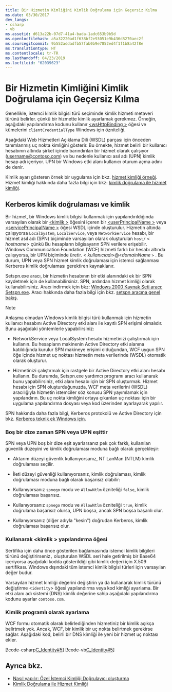 ```yaml
---
title: Bir Hizmetin Kimliğini Kimlik Doğrulama için Geçersiz Kılma
ms.date: 03/30/2017
dev_langs:
- csharp
- vb
ms.assetid: d613a22b-07d7-41a4-bada-1adc653b9b5d
ms.openlocfilehash: a5a32220ad1f638bf2e93051e9b436d8270aec2f
ms.sourcegitcommit: 9b552addadfb57fab0b9e7852ed4f1f1b8a42f8e
ms.translationtype: HT
ms.contentlocale: tr-TR
ms.lasthandoff: 04/23/2019
ms.locfileid: "62039623"
---
```

# <a name="overriding-the-identity-of-a-service-for-authentication"></a>Bir Hizmetin Kimliğini Kimlik Doğrulama için Geçersiz Kılma
Genellikle, istemci kimlik bilgisi türü seçiminde kimlik hizmeti metaveri türünü belirler. çünkü bir hizmette kimlik ayarlamak gerekmez. Örneğin, aşağıdaki yapılandırma kodunu kullanır [ \<wsHttpBinding >](../../../../docs/framework/configure-apps/file-schema/wcf/wshttpbinding.md) öğesi ve kümelerini `clientCredentialType` Windows için özniteliği.  

 Aşağıdaki Web Hizmetleri Açıklama Dili (WSDL) parçası için önceden tanımlanmış uç nokta kimliğini gösterir. Bu örnekte, hizmet belirli bir kullanıcı hesabının altında şirket içinde barındırılan bir hizmet olarak çalışıyor (username@contoso.com) ve bu nedenle kullanıcı asıl adı (UPN) kimlik hesap adı içeriyor. UPN bir Windows etki alanı kullanıcı oturum açma adını de denir.  

 Kimlik ayarı gösteren örnek bir uygulama için bkz. [hizmet kimliği örneği](../../../../docs/framework/wcf/samples/service-identity-sample.md). Hizmet kimliği hakkında daha fazla bilgi için bkz: [kimlik doğrulama ile hizmet kimliği](../../../../docs/framework/wcf/feature-details/service-identity-and-authentication.md).  
  
## <a name="kerberos-authentication-and-identity"></a>Kerberos kimlik doğrulaması ve kimlik  
 Bir hizmet, bir Windows kimlik bilgisi kullanmak için yapılandırıldığında varsayılan olarak bir [ \<kimlik >](../../../../docs/framework/configure-apps/file-schema/wcf/identity.md) öğesini içeren bir [ \<userPrincipalName >](../../../../docs/framework/configure-apps/file-schema/wcf/userprincipalname.md) veya [ \<servicePrincipalName >](../../../../docs/framework/configure-apps/file-schema/wcf/serviceprincipalname.md) öğesi WSDL içinde oluşturulur. Hizmetin altında çalışıyorsa `LocalSystem`, `LocalService`, veya `NetworkService` hesabı, bir hizmet asıl adı (SPN) biçiminde varsayılan olarak oluşturulan `host/` \< *hostname*> çünkü Bu hesapların bilgisayarın SPN verilere erişebilir. Windows Communication Foundation (WCF) hizmeti farklı bir hesabı altında çalışıyorsa, bir UPN biçiminde üretir. \< *kullanıcıadı*>@<*domainName* `>` . Bu durum, UPN veya SPN hizmet kimlik doğrulaması için istemci sağlanması Kerberos kimlik doğrulaması gerektiren kaynaklanır.  
  
 Setspn.exe aracı, bir hizmetin hesabının bir etki alanındaki ek bir SPN kaydetmek için de kullanabilirsiniz. SPN, ardından hizmet kimliği olarak kullanabilirsiniz. Aracı indirmek için bkz: [Windows 2000 Kaynak Seti aracı: Setspn.exe](https://go.microsoft.com/fwlink/?LinkId=91752). Aracı hakkında daha fazla bilgi için bkz. [setspn aracına genel bakış](https://go.microsoft.com/fwlink/?LinkId=61374).  
  
> [!NOTE]
>  Anlaşma olmadan Windows kimlik bilgisi türü kullanmak için hizmetin kullanıcı hesabını Active Directory etki alanı ile kayıtlı SPN erişimi olmalıdır. Bunu aşağıdaki yöntemlerle yapabilirsiniz:  
  
- NetworkService veya LocalSystem hesabı hizmetinizi çalıştırmak için kullanın. Bu hesapların makinenin Active Directory etki alanına katıldığında kurulur SPN makineye erişimi olduğundan, WCF uygun SPN öğe içinde hizmet uç noktası hizmetin meta verilerinde (WSDL) otomatik olarak oluşturur.  
  
- Hizmetinizi çalıştırmak için rastgele bir Active Directory etki alanı hesabı kullanın. Bu durumda, Setspn.exe yardımcı programı aracı kullanarak bunu yapabilirsiniz, etki alanı hesabı için bir SPN oluşturmak. Hizmet hesabı için SPN oluşturduğunuzda, WCF meta verilerini (WSDL) aracılığıyla hizmetin istemciler söz konusu SPN yayımlamak için yapılandırın. Bu uç nokta kimliğini ortaya çıkarılan uç noktası için bir uygulama yapılandırma dosyası veya kod üzerinden ayarlayarak yapılır.  
  
 SPN hakkında daha fazla bilgi, Kerberos protokolü ve Active Directory için bkz. [Kerberos teknik ek Windows için](https://go.microsoft.com/fwlink/?LinkId=88330).  
  
### <a name="when-spn-or-upn-equals-the-empty-string"></a>Boş bir dize zaman SPN veya UPN eşittir  
 SPN veya UPN boş bir dize eşit ayarlarsanız pek çok farklı, kullanılan güvenlik düzeyini ve kimlik doğrulaması moduna bağlı olarak gerçekleşir:  
  
- Aktarım düzeyi güvenlik kullanıyorsanız, NT LanMan (NTLM) kimlik doğrulaması seçilir.  
  
- İleti düzeyi güvenliği kullanıyorsanız, kimlik doğrulaması, kimlik doğrulaması moduna bağlı olarak başarısız olabilir:  
  
- Kullanıyorsanız `spnego` modu ve `AllowNtlm` özniteliği `false`, kimlik doğrulaması başarısız.  
  
- Kullanıyorsanız `spnego` modu ve `AllowNtlm` özniteliği `true`, kimlik doğrulama başarısız olursa, UPN boşsa, ancak SPN boşsa başarılı olur.  
  
- Kullanıyorsanız (diğer adıyla "kesin") doğrudan Kerberos, kimlik doğrulaması başarısız olur.  
  
### <a name="using-the-identity-element-in-configuration"></a>Kullanarak \<kimlik > yapılandırma öğesi  
 Sertifika için daha önce gösterilen bağlamasında istemci kimlik bilgileri türünü değiştirirseniz`,` oluşturulan WSDL seri hale getirilmiş bir Base64 içeriyorsa aşağıdaki kodda gösterildiği gibi kimlik değeri için X.509 sertifikası. Windows dışındaki tüm istemci kimlik bilgisi türleri için varsayılan değer budur.  

 Varsayılan hizmet kimliği değerini değiştirin ya da kullanarak kimlik türünü değiştirme <`identity`> öğesi yapılandırma veya kod kimliği ayarlama. Bir etki alanı adı sistemi (DNS) kimlik değerine sahip aşağıdaki yapılandırma kodunu ayarlar `contoso.com`.  

### <a name="setting-identity-programmatically"></a>Kimlik programlı olarak ayarlama  
 WCF formu otomatik olarak belirlediğinden hizmetiniz bir kimlik açıkça belirtmek yok. Ancak, WCF, bir kimlik bir uç nokta belirtmek gerekirse sağlar. Aşağıdaki kod, belirli bir DNS kimliği ile yeni bir hizmet uç noktası ekler.  
  
 [!code-csharp[C_Identity#5](../../../../samples/snippets/csharp/VS_Snippets_CFX/c_identity/cs/source.cs#5)]
 [!code-vb[C_Identity#5](../../../../samples/snippets/visualbasic/VS_Snippets_CFX/c_identity/vb/source.vb#5)]  
  
## <a name="see-also"></a>Ayrıca bkz.

- [Nasıl yapılır: Özel İstemci Kimliği Doğrulayıcı oluşturma](../../../../docs/framework/wcf/extending/how-to-create-a-custom-client-identity-verifier.md)
- [Kimlik Doğrulama ile Hizmet Kimliği](../../../../docs/framework/wcf/feature-details/service-identity-and-authentication.md)

